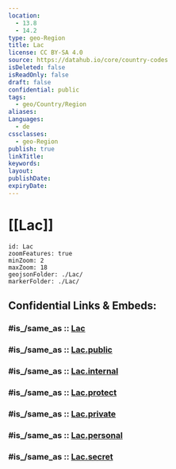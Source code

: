 ```yaml
---
location:
  - 13.8
  - 14.2
type: geo-Region
title: Lac
license: CC BY-SA 4.0
source: https://datahub.io/core/country-codes
isDeleted: false
isReadOnly: false
draft: false
confidential: public
tags:
  - geo/Country/Region
aliases:
Languages:
  - de
cssclasses:
  - geo-Region
publish: true
linkTitle:
keywords:
layout:
publishDate:
expiryDate:
---
```


# [[Lac]]

```leaflet
id: Lac
zoomFeatures: true 
minZoom: 2 
maxZoom: 18
geojsonFolder: ./Lac/
markerFolder: ./Lac/
```


## Confidential Links & Embeds: 

### #is_/same_as :: [Lac](/_Standards/Earth/Continent/Africa/Africa~Central/Chad/Regions~Chad/Lac.md) 

### #is_/same_as :: [Lac.public](/_public/Earth/Continent/Africa/Africa~Central/Chad/Regions~Chad/Lac.public.md) 

### #is_/same_as :: [Lac.internal](/_internal/Earth/Continent/Africa/Africa~Central/Chad/Regions~Chad/Lac.internal.md) 

### #is_/same_as :: [Lac.protect](/_protect/Earth/Continent/Africa/Africa~Central/Chad/Regions~Chad/Lac.protect.md) 

### #is_/same_as :: [Lac.private](/_private/Earth/Continent/Africa/Africa~Central/Chad/Regions~Chad/Lac.private.md) 

### #is_/same_as :: [Lac.personal](/_personal/Earth/Continent/Africa/Africa~Central/Chad/Regions~Chad/Lac.personal.md) 

### #is_/same_as :: [Lac.secret](/_secret/Earth/Continent/Africa/Africa~Central/Chad/Regions~Chad/Lac.secret.md)

